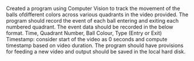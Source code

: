Created a program using Computer Vision to track the movement of the balls ofdifferent colors across various quadrants in the video provided. The program should record the event of each ball entering and exiting each numbered quadrant. The event data should be recorded in the below format.
Time, Quadrant Number, Ball Colour, Type (Entry or Exit)
Timestamp: consider start of the video as 0 seconds and compute timestamp based on video duration. The program should have provisions for feeding a new video and output should be saved in the local hard disk. 
